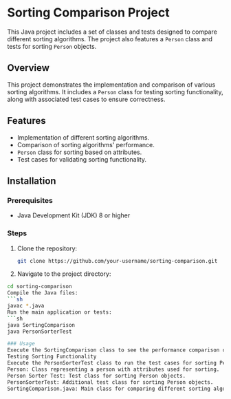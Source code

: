 # Sorting Comparison Project

This Java project includes a set of classes and tests designed to compare different sorting algorithms. The project also features a `Person` class and tests for sorting `Person` objects.

## Overview

This project demonstrates the implementation and comparison of various sorting algorithms. It includes a `Person` class for testing sorting functionality, along with associated test cases to ensure correctness.

## Features
- Implementation of different sorting algorithms.
- Comparison of sorting algorithms' performance.
- `Person` class for sorting based on attributes.
- Test cases for validating sorting functionality.

## Installation

### Prerequisites
- Java Development Kit (JDK) 8 or higher

### Steps
1. Clone the repository:
   ```sh
   git clone https://github.com/your-username/sorting-comparison.git
2. Navigate to the project directory:
  ```sh
  cd sorting-comparison
  Compile the Java files:
  ```sh
  javac *.java
  Run the main application or tests:
  ```sh
  java SortingComparison
  java PersonSorterTest

### Usage
  Execute the SortingComparison class to see the performance comparison of different sorting algorithms.
  Testing Sorting Functionality
  Execute the PersonSorterTest class to run the test cases for sorting Person objects.
  Person: Class representing a person with attributes used for sorting.
  Person Sorter Test: Test class for sorting Person objects.
  PersonSorterTest: Additional test class for sorting Person objects.
  SortingComparison.java: Main class for comparing different sorting algorithms.
